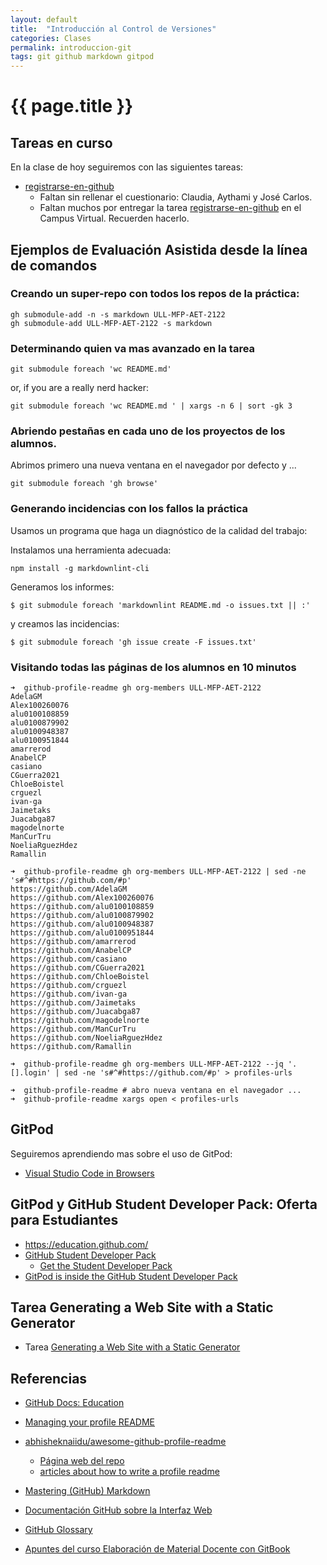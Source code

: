 ```yaml
---
layout: default
title:  "Introducción al Control de Versiones"
categories: Clases
permalink: introduccion-git
tags: git github markdown gitpod  
---
```


# {{ page.title }}


## Tareas en curso

En la clase de hoy seguiremos con las siguientes tareas:

* [registrarse-en-github]({{site.baseurl}}/registrarse-en-github/)
  * Faltan  sin rellenar el cuestionario: Claudia, Aythami y José Carlos.
  * Faltan muchos por entregar la tarea [registrarse-en-github]({{site.baseurl}}/registrarse-en-github/) en el Campus Virtual. Recuerden hacerlo.

## Ejemplos de Evaluación Asistida desde la línea de comandos

### Creando un super-repo con todos los repos de la práctica:
 
```
gh submodule-add -n -s markdown ULL-MFP-AET-2122
gh submodule-add ULL-MFP-AET-2122 -s markdown
```

### Determinando quien va mas avanzado en la tarea

```
git submodule foreach 'wc README.md'
```

or, if you are a really nerd hacker:

```
git submodule foreach 'wc README.md ' | xargs -n 6 | sort -gk 3
```

### Abriendo pestañas en cada uno de los proyectos de los alumnos.

Abrimos primero una nueva ventana en el navegador por defecto y ...

```
git submodule foreach 'gh browse'
```

### Generando incidencias con los fallos la práctica 

Usamos un programa que haga un diagnóstico de la calidad del trabajo:

Instalamos una herramienta adecuada:

```
npm install -g markdownlint-cli
```

Generamos los informes:

```
$ git submodule foreach 'markdownlint README.md -o issues.txt || :'
```

y creamos las incidencias:

```
$ git submodule foreach 'gh issue create -F issues.txt'
```

### Visitando todas las páginas de los alumnos en 10 minutos

```
➜  github-profile-readme gh org-members ULL-MFP-AET-2122
AdelaGM
Alex100260076
alu0100108859
alu0100879902
alu0100948387
alu0100951844
amarrerod
AnabelCP
casiano
CGuerra2021
ChloeBoistel
crguezl
ivan-ga
Jaimetaks
Juacabga87
magodelnorte
ManCurTru
NoeliaRguezHdez
Ramallin
```

```
➜  github-profile-readme gh org-members ULL-MFP-AET-2122 | sed -ne 's#^#https://github.com/#p'
https://github.com/AdelaGM
https://github.com/Alex100260076
https://github.com/alu0100108859
https://github.com/alu0100879902
https://github.com/alu0100948387
https://github.com/alu0100951844
https://github.com/amarrerod
https://github.com/AnabelCP
https://github.com/casiano
https://github.com/CGuerra2021
https://github.com/ChloeBoistel
https://github.com/crguezl
https://github.com/ivan-ga
https://github.com/Jaimetaks
https://github.com/Juacabga87
https://github.com/magodelnorte
https://github.com/ManCurTru
https://github.com/NoeliaRguezHdez
https://github.com/Ramallin
```

```
➜  github-profile-readme gh org-members ULL-MFP-AET-2122 --jq '.[].login' | sed -ne 's#^#https://github.com/#p' > profiles-urls
```

```
➜  github-profile-readme # abro nueva ventana en el navegador ...
➜  github-profile-readme xargs open < profiles-urls
```

## GitPod

Seguiremos aprendiendo mas sobre el uso de GitPod:

* [Visual Studio Code in Browsers]({{site.baseurl}}/pages/gitpod)


## GitPod y GitHub Student Developer Pack: Oferta para Estudiantes

*  <https://education.github.com/>
* [GitHub Student Developer Pack](https://education.github.com/pack)
  * [Get the Student Developer Pack](https://education.github.com/pack/join)
* [GitPod is inside the GitHub Student Developer Pack](https://www.gitpod.io/github-student-developer-pack)

## Tarea  Generating a Web Site with a Static Generator

* Tarea [ Generating a Web Site with a Static Generator]({{site.baseurl}}/tareas/static-generators.html)

## Referencias

* [GitHub Docs: Education](https://docs.github.com/en/education)
* [Managing your profile README](https://docs.github.com/en/account-and-profile/setting-up-and-managing-your-github-profile/customizing-your-profile/managing-your-profile-readme)
* [abhisheknaiidu/awesome-github-profile-readme](https://github.com/abhisheknaiidu/awesome-github-profile-readme)
  * [Página web del repo](https://awesomegithubprofile.tech/)
  * [articles about how to write a profile readme](https://github.com/abhisheknaiidu/awesome-github-profile-readme#articles)
* [Mastering (GitHub) Markdown](https://guides.github.com/features/mastering-markdown/#examples)
* [Documentación GitHub sobre la Interfaz Web]({{site.baseurl}}/pages/documentacion-github-interfaz-web)

* [GitHub Glossary](https://docs.github.com/en/free-pro-team@latest/github/getting-started-with-github/github-glossary)

* [Apuntes del curso Elaboración de Material Docente con GitBook](https://casianorodriguezleon.gitbooks.io/elaboracion-de-material-docente-con-gitbook/content/)
